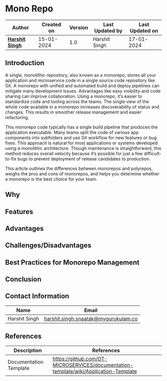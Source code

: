 # Mono Repo

| Author | Created on  | Version    | Last Updated by | Last Updated on |
| -------- | ------- | -------------- | --------------| ---------------- |
| **[Harshit Singh](https://github.com/Panu-S-Harshit-Ninja-07)**  | 15-01-2024  | 1.0   | Harshit Singh | 17-01-2024 |

## Introduction 

A single, monolithic repository, also known as a monorepo, stores all your application and microservice code in a single source code repository like Git. A monorepo with unified and automated build and deploy pipelines can mitigate many development issues. 
Advantages like easy visibility and code sharing can improve collaboration. Using a monorepo, it’s easier to standardize code and tooling across the teams. The single view of the whole code available in a monorepo increases discoverability of status and changes. This results in smoother release management and easier refactoring.

This monorepo code typically has a single build pipeline that produces the application executable. Many teams split the code of various app components into subfolders and use Git workflow for new features or bug fixes. This approach is natural for most applications or systems developed using a monolithic architecture. Though maintenance is straightforward, this method reduces overall velocity because it’s possible for just a few difficult-to-fix bugs to prevent deployment of release candidates to production.

This article outlines the differences between monorepos and polyrepos, weighs the pros and cons of monorepos, and helps you determine whether a monorepo is the best choice for your team.

## Why 
## Features 
## Advantages 
## Challenges/Disadvantages 
## Best Practices for Monorepo Management 
## Conclusion 

## Contact Information

|     Name         | Email  |
| -----------------| ------------------------------------ |
| Harshit Singh    | harshit.singh.snaatak@mygurukulam.co |                                                                                      

## References

|     Description                  | References  
| ---------------------------------| ------------------------------------------------------------------- |
|     Documentation Template       | https://github.com/OT-MICROSERVICES/documentation-template/wiki/Application-Template |
